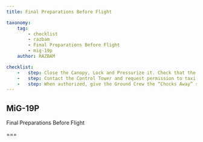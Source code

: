 ```yaml
---
title: Final Preparations Before Flight

taxonomy:
    tag:
        - checklist
        - razbam
        - Final Preparations Before Flight
        - mig-19p
    author: RAZBAM

checklist:
    -   step: Close the Canopy, Lock and Pressurize it. Check that the indicator of the Cockpit Pressure Indicator remains at 0. Check that both the “Cockpit Pressurization” lever and “Cockpit Ventilation” switch are in the Open position.
    -   step: Contact the Control Tower and request permission to taxi to the active runway.
    -   step: When authorized, give the Ground Crew the “Chocks Away” signal and confirm that Chocks have been removed.
---
```


## MiG-19P 
Final Preparations Before Flight

===
